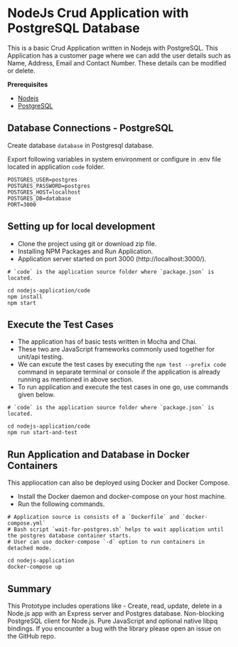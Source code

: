 ﻿# NodeJs Crud Application with PostgreSQL Database

This is a basic Crud Application written in Nodejs with PostgreSQL. This Application has a customer page where we can add the user details such as Name, Address, Email and Contact Number. These details can be modified or delete.

**Prerequisites**
  * [Nodejs](https://nodejs.org/en/)
  * [PostgreSQL](https://www.postgresql.org/download/)

## Database Connections - PostgreSQL

Create database `database` in Postgresql database.

Export following variables in system environment or configure in .env file located in application `code` folder.
```
POSTGRES_USER=postgres
POSTGRES_PASSWORD=postgres
POSTGRES_HOST=localhost
POSTGRES_DB=database
PORT=3000
```

## Setting up for local development

- Clone the project using git or download zip file.
- Installing NPM Packages and Run Application.
- Application server started on port 3000 (http://localhost:3000/).

```
# `code` is the application source folder where `package.json` is located.

cd nodejs-application/code
npm install
npm start
```

## Execute the Test Cases

- The application has of basic tests written in Mocha and Chai.
- These two are JavaScript frameworks commonly used together for unit/api testing.
- We can excute the test cases by executing the `npm test --prefix code` command in separate terminal or console if the application is already running as mentioned in above section.
- To run application and execute the test cases in one go, use commands given below.

```
# `code` is the application source folder where `package.json` is located.

cd nodejs-application/code
npm run start-and-test
```

## Run Application and Database in Docker Containers

This appliocation can also be deployed using Docker and Docker Compose.

- Install the Docker daemon and docker-compose on your host machine.
- Run the following commands.

```
# Application source is consists of a `Dockerfile` and `docker-compose.yml`
# Bash script `wait-for-postgres.sh` helps to wait application until the postgres database container starts.
# User can use docker-compose `-d` option to run containers in detached mode.

cd nodejs-application
docker-compose up
```

## Summary

This Prototype includes operations like - Create, read, update, delete in a Node.js app with an Express server and Postgres database. Non-blocking PostgreSQL client for Node.js. Pure JavaScript and optional native libpq bindings.
If you encounter a bug with the library please open an issue on the GitHub repo.

